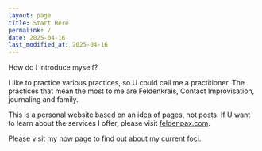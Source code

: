```yaml
---
layout: page
title: Start Here
permalink: /
date: 2025-04-16
last_modified_at: 2025-04-16
---
```

How do I introduce myself?

I like to practice various practices, so U could call me a practitioner.
The practices that mean the most to me are Feldenkrais, Contact Improvisation, journaling and family.

This is a personal website based on an idea of pages, not posts. 
If U want to learn about the services I offer, please visit [feldenpax.com](https://feldenpax.com).

Please visit my [now](/now) page to find out about my current foci.
